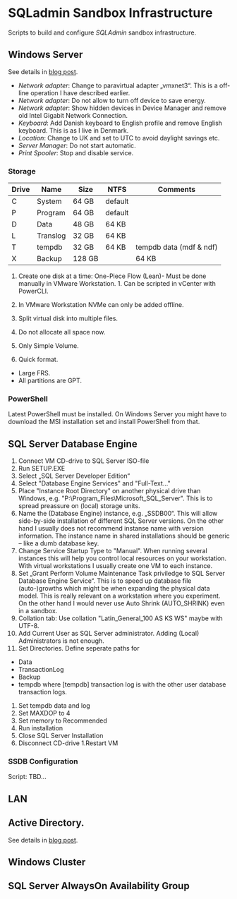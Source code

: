 # SQLadmin Sandbox Infrastructure

Scripts to build and configure _SQLAdmin_ sandbox infrastructure.

## Windows Server

See details in [blog post](https://sqladm.blogspot.com/2023/09/sandbox-windows-server-in-vmware.html).

- _Network adapter_: Change to paravirtual adapter „vmxnet3“. This is a off-line operation I have described earlier.
- _Network adapter_: Do not allow to turn off device to save energy.
- _Network adapter_: Show hidden devices in Device Manager and remove old Intel Gigabit Network Connection.
- _Keyboard_: Add Danish keyboard to English profile and remove English keyboard. This is as I live in Denmark.
- _Location_: Change to UK and set to UTC to avoid daylight savings etc.
- _Server Manager_: Do not start automatic.
- _Print Spooler_: Stop and disable service.

### Storage

| Drive | Name | Size | NTFS | Comments |
| --- | --- | --- | --- | --- |
| C | System | 64 GB | default | | Windows OS and tools |
| P | Program | 64 GB | default | | SQL Server |
| D | Data | 48 GB | 64 KB | | User database (mdf & ndf) |
| L | Translog | 32 GB | 64 KB | | User db & tempdb (ldf) |
| T | tempdb | 32 GB | 64 KB | tempdb data (mdf & ndf) |
| X | Backup | 128 GB | | 64 KB | | Full, diff & log backup |

1. Create one disk at a time: One-Piece Flow (Lean)- Must be done manually in VMware Workstation. 1. Can be scripted in vCenter with PowerCLI.
1. In VMware Workstation NVMe can only be added offline.
1. Split virtual disk into multiple files.
1. Do not allocate all space now.

1. Only Simple Volume.
1. Quick format.

- Large FRS.
- All partitions are GPT.

### PowerShell

Latest PowerShell must be installed. On Windows Server you might have to download the MSI installation set and install PowerShell from that.

## SQL Server Database Engine

1. Connect VM CD-drive to SQL Server ISO-file
1. Run SETUP.EXE
1. Select „SQL Server Developer Edition“
1. Select "Database Engine Services" and "Full-Text…"
1. Place "Instance Root Directory" on another physical drive than Windows, e.g. "P:\Program_Files\Microsoft_SQL_Server\". This is to spread preassure on (local) storage units.
1. Name the (Database Engine) instance, e.g. „SSDB00“. This will allow side-by-side installation of different SQL Server versions. On the other hand I usually does not recommend instanse name with version information. The instance name in shared installations should be generic – like a dumb database key.
1. Change Service Startup Type to "Manual". When running several instances this will help you control local resources on your workstation. With virtual workstations I usually create one VM to each instance.
1. Set „Grant Perform Volume Maintenance Task priviledge to SQL Server Database Engine Service“. This is to speed up database file (auto-)growths which might be when expanding the physical data model. This is really relevant on a workstation where you experiment. On the other hand I would never use Auto Shrink (AUTO_SHRINK) even in a sandbox.
1. Collation tab: Use collation "Latin_General_100 AS KS WS" maybe with UTF-8.
1. Add Current User as SQL Server administrator. Adding (Local) Administrators is not enough.
1. Set Directories. Define seperate paths for
  - Data
  - TransactionLog
  - Backup
  - tempdb
where [tempdb] transaction log is with the other user database transaction logs.
1. Set tempdb data and log
1. Set MAXDOP to 4
1. Set memory to Recommended
1. Run installation
1. Close SQL Server Installation
1. Disconnect CD-drive
1.Restart VM

### SSDB Configuration

Script: TBD...

## LAN

## Active Directory.
See details in [blog post](https://sqladm.blogspot.com/2018/12/sandbox-active-directory-in-vmware.html).

## Windows Cluster

## SQL Server AlwaysOn Availability Group
